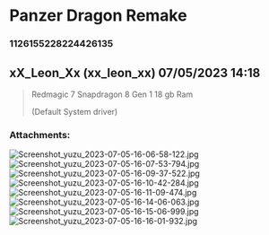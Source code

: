 # Panzer Dragon Remake
### 1126155228224426135
## xX_Leon_Xx (xx_leon_xx) 07/05/2023 14:18 

> Redmagic 7
> Snapdragon 8 Gen 1
> 18 gb Ram
> 
> (Default System driver)
### Attachments: 
![Screenshot_yuzu_2023-07-05-16-06-58-122.jpg](https://yuzudiscordbackup.s3.us-west-2.amazonaws.com/files-media/1126155228224426135_Screenshot_yuzu_2023-07-05-16-06-58-122.jpg)
![Screenshot_yuzu_2023-07-05-16-07-53-794.jpg](https://yuzudiscordbackup.s3.us-west-2.amazonaws.com/files-media/1126155228224426135_Screenshot_yuzu_2023-07-05-16-07-53-794.jpg)
![Screenshot_yuzu_2023-07-05-16-09-37-522.jpg](https://yuzudiscordbackup.s3.us-west-2.amazonaws.com/files-media/1126155228224426135_Screenshot_yuzu_2023-07-05-16-09-37-522.jpg)
![Screenshot_yuzu_2023-07-05-16-10-42-284.jpg](https://yuzudiscordbackup.s3.us-west-2.amazonaws.com/files-media/1126155228224426135_Screenshot_yuzu_2023-07-05-16-10-42-284.jpg)
![Screenshot_yuzu_2023-07-05-16-11-09-474.jpg](https://yuzudiscordbackup.s3.us-west-2.amazonaws.com/files-media/1126155228224426135_Screenshot_yuzu_2023-07-05-16-11-09-474.jpg)
![Screenshot_yuzu_2023-07-05-16-14-06-063.jpg](https://yuzudiscordbackup.s3.us-west-2.amazonaws.com/files-media/1126155228224426135_Screenshot_yuzu_2023-07-05-16-14-06-063.jpg)
![Screenshot_yuzu_2023-07-05-16-15-06-999.jpg](https://yuzudiscordbackup.s3.us-west-2.amazonaws.com/files-media/1126155228224426135_Screenshot_yuzu_2023-07-05-16-15-06-999.jpg)
![Screenshot_yuzu_2023-07-05-16-16-01-932.jpg](https://yuzudiscordbackup.s3.us-west-2.amazonaws.com/files-media/1126155228224426135_Screenshot_yuzu_2023-07-05-16-16-01-932.jpg)

